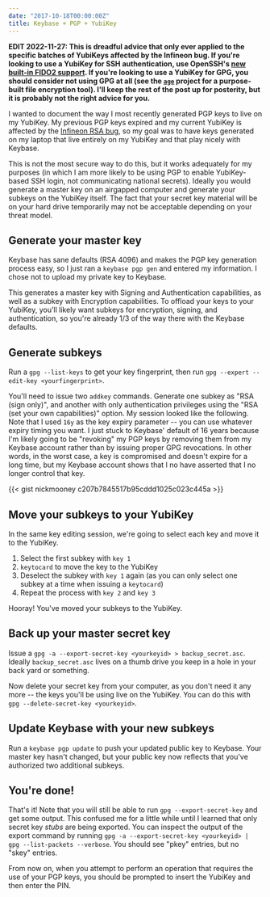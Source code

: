 ```yaml
---
date: "2017-10-18T00:00:00Z"
title: Keybase + PGP + YubiKey
---
```


**EDIT 2022-11-27: This is dreadful advice that only ever applied to the specific batches of YubiKeys affected by the Infineon bug. If you're looking to use a YubiKey for SSH authentication, use OpenSSH's [new built-in FIDO2 support](https://developers.yubico.com/SSH/Securing_SSH_with_FIDO2.html). If you're looking to use a YubiKey for GPG, you should consider not using GPG at all (see the [`age`](https://github.com/FiloSottile/age) project for a purpose-built file encryption tool). I'll keep the rest of the post up for posterity, but it is probably not the right advice for you.**

I wanted to document the way I most recently generated PGP keys to live on my YubiKey. My previous PGP keys expired and my current YubiKey is affected by the [Infineon RSA bug](https://crocs.fi.muni.cz/public/papers/rsa_ccs17), so my goal was to have keys generated on my laptop that live entirely on my YubiKey and that play nicely with Keybase.

This is not the most secure way to do this, but it works adequately for my purposes (in which I am more likely to be using PGP to enable YubiKey-based SSH login, not communicating national secrets). Ideally you would generate a master key on an airgapped computer and generate your subkeys on the YubiKey itself. The fact that your secret key material will be on your hard drive temporarily may not be acceptable depending on your threat model.

## Generate your master key
Keybase has sane defaults (RSA 4096) and makes the PGP key generation process easy, so I just ran a `keybase pgp gen` and entered my information. I chose not to upload my private key to Keybase.

This generates a master key with Signing and Authentication capabilities, as well as a subkey with Encryption capabilities. To offload your keys to your YubiKey, you'll likely want subkeys for encryption, signing, and authentication, so you're already 1/3 of the way there with the Keybase defaults.

## Generate subkeys
Run a `gpg --list-keys` to get your key fingerprint, then run `gpg --expert --edit-key <yourfingerprint>`.

You'll need to issue two `addkey` commands. Generate one subkey as "RSA (sign only)", and another with only authentication privileges using the "RSA (set your own capabilities)" option. My session looked like the following. Note that I used `16y` as the key expiry parameter -- you can use whatever expiry timing you want. I just stuck to Keybase' default of 16 years because I'm likely going to be "revoking" my PGP keys by removing them from my Keybase account rather than by issuing proper GPG revocations. In other words, in the worst case, a key is compromised and doesn't expire for a long time, but my Keybase account shows that I no have asserted that I no longer control that key.

{{< gist nickmooney c207b7845517b95cddd1025c023c445a >}}

## Move your subkeys to your YubiKey
In the same key editing session, we're going to select each key and move it to the YubiKey.

1. Select the first subkey with `key 1`
2. `keytocard` to move the key to the YubiKey
3. Deselect the subkey with `key 1` again (as you can only select one subkey at a time when issuing a `keytocard`)
4. Repeat the process with `key 2` and `key 3`

Hooray! You've moved your subkeys to the YubiKey.

## Back up your master secret key
Issue a `gpg -a --export-secret-key <yourkeyid> > backup_secret.asc`. Ideally `backup_secret.asc` lives on a thumb drive you keep in a hole in your back yard or something.

Now delete your secret key from your computer, as you don't need it any more -- the keys you'll be using live on the YubiKey. You can do this with `gpg --delete-secret-key <yourkeyid>`.

## Update Keybase with your new subkeys
Run a `keybase pgp update` to push your updated public key to Keybase. Your master key hasn't changed, but your public key now reflects that you've authorized two additional subkeys.

## You're done!
That's it! Note that you will still be able to run `gpg --export-secret-key` and get some output. This confused me for a little while until I learned that only secret key _stubs_ are being exported. You can inspect the output of the export command by running `gpg -a --export-secret-key <yourkeyid> | gpg --list-packets --verbose`. You should see "pkey" entries, but no "skey" entries.

From now on, when you attempt to perform an operation that requires the use of your PGP keys, you should be prompted to insert the YubiKey and then enter the PIN.
